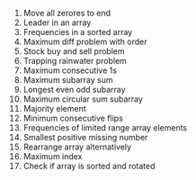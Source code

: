 1. Move all zerores to end
2. Leader in an array
3. Frequencies in a sorted array
4. Maximum diff problem with order
5. Stock buy and sell problem
6. Trapping rainwater problem
7. Maximum consecutive 1s
8. Maximum subarray sum
9. Longest even odd subarray
10. Maximum circular sum subarray
11. Majority element
12. Minimum consecutive flips
13. Frequencies of limited range array elements
14. Smallest positive missing number
15. Rearrange array alternatively
16. Maximum index
17. Check if array is sorted and rotated